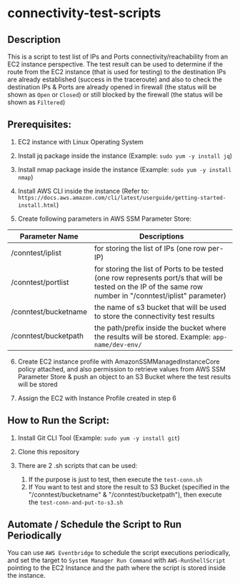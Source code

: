 # connectivity-test-scripts
## Description
This is a script to test list of IPs and Ports connectivity/reachability from an EC2 instance perspective. The test result can be used to determine if the route from the EC2 instance (that is used for testing) to the destination IPs are already established (success in the traceroute) and also to check the destination IPs & Ports are already opened in firewall (the status will be shown as `Open` or `Closed`) or still blocked by the firewall (the status will be shown as `Filtered`)

## Prerequisites:
1. EC2 instance with Linux Operating System

2. Install jq package inside the instance (Example: `sudo yum -y install jq`)

3. Install nmap package inside the instance (Example: `sudo yum -y install nmap`)

4. Install AWS CLI inside the instance (Refer to: `https://docs.aws.amazon.com/cli/latest/userguide/getting-started-install.html`)

5. Create following parameters in AWS SSM Parameter Store:

| Parameter Name | Descriptions |
| ------ | ------ |
| /conntest/iplist | for storing the list of IPs (one row per-IP) |
| /conntest/portlist | for storing the list of Ports to be tested (one row represents port/s that will be tested on the IP of the same row number in "/conntest/iplist" parameter) |
| /conntest/bucketname | the name of s3 bucket that will be used to store the connectivity test results |
| /conntest/bucketpath | the path/prefix inside the bucket where the results will be stored. Example: `app-name/dev-env/` |

6. Create EC2 instance profile with AmazonSSMManagedInstanceCore policy attached, and also permission to retrieve values from AWS SSM Parameter Store & push an object to an S3 Bucket where the test results will be stored

7. Assign the EC2 with Instance Profile created in step 6


## How to Run the Script:
1. Install Git CLI Tool (Example: `sudo yum -y install git`)

2. Clone this repository

3. There are 2 .sh scripts that can be used:
    1. If the purpose is just to test, then execute the `test-conn.sh`
    2. If You want to test and store the result to S3 Bucket (specified in the "/conntest/bucketname" & "/conntest/bucketpath"), then execute the `test-conn-and-put-to-s3.sh`


## Automate / Schedule the Script to Run Periodically
You can use `AWS Eventbridge` to schedule the script executions periodically, and set the target to `System Manager Run Command` with `AWS-RunShellScript` pointing to the EC2 Instance and the path where the script is stored inside the instance.
